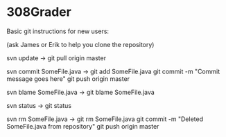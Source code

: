 308Grader
=========

Basic git instructions for new users:

(ask James or Erik to help you clone the repository)

svn update ->
git pull origin master

svn commit SomeFile.java ->
git add SomeFile.java
git commit -m "Commit message goes here"
git push origin master

svn blame SomeFile.java ->
git blame SomeFile.java

svn status ->
git status

svn rm SomeFile.java ->
git rm SomeFile.java
git commit -m "Deleted SomeFile.java from repository"
git push origin master
